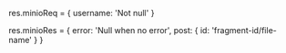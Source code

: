 res.minioReq = {
	username: 'Not null'
}

res.minioRes = {
	error: 'Null when no error',
	post: {
		id: 'fragment-id/file-name'
	}
}